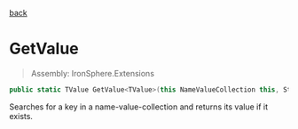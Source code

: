 ﻿

[back](/IronSphere.Extensions/DictionaryExtension)

# GetValue

> Assembly: IronSphere.Extensions

```csharp
public static TValue GetValue<TValue>(this NameValueCollection this, String key, TValue fallback = default);
```

Searches for a key in a name-value-collection and returns its value if it exists.

 